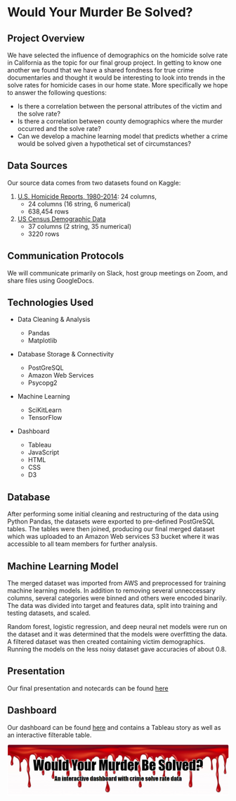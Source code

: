 # Would Your Murder Be Solved?

## Project Overview

We have selected the influence of demographics on the homicide solve rate in California as the topic for our final group project. In getting to know one another we found that we have a shared fondness for true crime documentaries and thought it would be interesting to look into trends in the solve rates for homicide cases in our home state. More specifically we hope to answer the following questions:

- Is there a correlation between the personal attributes of the victim and the solve rate? 
- Is there a correlation between county demographics where the murder occurred and the solve rate?
- Can we develop a machine learning model that predicts whether a crime would be solved given a hypothetical set of circumstances?

## Data Sources

Our source data comes from two datasets found on Kaggle:
1. [U.S. Homicide Reports, 1980-2014](https://www.kaggle.com/jyzaguirre/us-homicide-reports): 24 columns, 
	- 24 columns (16 string, 6 numerical)
	- 638,454 rows
2. [US Census Demographic Data](https://www.kaggle.com/muonneutrino/us-census-demographic-data/data?select=acs2015_county_data.csv)
	- 37 columns (2 string, 35 numerical)
	- 3220 rows

## Communication Protocols

We will communicate primarily on Slack, host group meetings on Zoom, and share files using GoogleDocs. 

## Technologies Used

- Data Cleaning & Analysis
	- Pandas
	- Matplotlib

- Database Storage & Connectivity
	- PostGreSQL
	- Amazon Web Services
	- Psycopg2

- Machine Learning
	- SciKitLearn
	- TensorFlow

- Dashboard
	- Tableau
	- JavaScript
	- HTML
	- CSS
	- D3

## Database

After performing some initial cleaning and restructuring of the data using Python Pandas, the datasets were exported to pre-defined PostGreSQL tables. The tables were then joined, producing our final merged dataset which was uploaded to an Amazon Web services S3 bucket where it was accessible to all team members for further analysis.    

## Machine Learning Model

The merged dataset was imported from AWS and preprocessed for training machine learning models. In addition to removing several unneccessary columns, several categories were binned and others were encoded binarily. The data was divided into target and features data, split into training and testing datasets, and scaled. 

Random forest, logistic regression, and deep neural net models were run on the dataset and it was determined that the models were overfitting the data. A filtered dataset was then created containing victim demographics. Running the models on the less noisy dataset gave accuracies of about 0.8. 	

## Presentation

Our final presentation and notecards can be found <a href="https://docs.google.com/presentation/d/1gGgPeMOnQAjWxVcXPcwtUPPKCR3fbvde0NED2Ms2uRk/edit?usp=sharing">here</a>

## Dashboard

Our dashboard can be found [here](https://linzmacd.github.io/Final_Project/) and contains a Tableau story as well as an interactive filterable table.

<a href="https://linzmacd.github.io/Final_Project/"><img src="Resources/header.PNG"></img></a>
